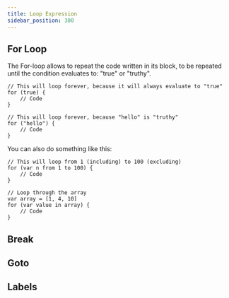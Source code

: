 ```yaml
---
title: Loop Expression
sidebar_position: 300
---
```


## For Loop

The For-loop allows to repeat the code written in its block, to be repeated
until the condition evaluates to: "true" or "truthy".

```loop
// This will loop forever, because it will always evaluate to "true"
for (true) {
    // Code
}

// This will loop forever, because "hello" is "truthy"
for ("hello") {
    // Code
}
```

You can also do something like this:

```loop
// This will loop from 1 (including) to 100 (excluding)
for (var n from 1 to 100) {
    // Code
}

// Loop through the array
var array = [1, 4, 10]
for (var value in array) {
    // Code
}
```

## Break

## Goto

## Labels
